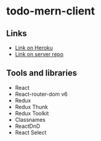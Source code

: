 # todo-mern-client

## Links

-   [Link on Heroku](https://lit-caverns-24207.herokuapp.com/)
-   [Link on server repo](https://github.com/kanedaSh0tar0/todo-mern-server)

## Tools and libraries

-   React
-   React-router-dom v6
-   Redux
-   Redux Thunk
-   Redux Toolkit
-   Classnames
-   ReactDnD
-   React Select
